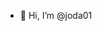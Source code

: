 - 👋 Hi, I’m @joda01

<!---
- 📫 How to reach me ...
joda01/joda01 is a ✨ special ✨ repository because its `README.md` (this file) appears on your GitHub profile.
You can click the Preview link to take a look at your changes.
--->
